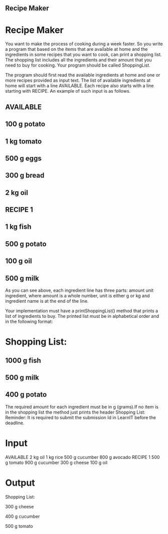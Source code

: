 ## Recipe Maker

# Recipe Maker

You want to make the process of cooking during a week faster. So you write a program that based on the items that are available at home and the ingredients in some recipes that you want to cook, can print a shopping list. The shopping list includes all the ingredients and their amount that you need to buy for cooking. Your program should be called ShoppingList.

The program should first read the available ingredients at home and one or more recipes provided as input text. The list of available ingredients at home will start with a line AVAILABLE. Each recipe also starts with a line starting with RECIPE. An example of such input is as follows.

## AVAILABLE

## 100 g potato

## 1 kg tomato

## 500 g eggs

## 300 g bread

## 2 kg oil

## RECIPE 1

## 1 kg fish

## 500 g potato

## 100 g oil

## 500 g milk

As you can see above, each ingredient line has three parts: amount unit ingredient, where amount is a whole number, unit is either g or kg and ingredient name is at the end of the line.

Your implementation must have a printShoppingList() method that prints a list of ingredients to buy. The printed list must be in alphabetical order and in the following format:

# Shopping List:

## 1000 g fish

## 500 g milk

## 400 g potato

The required amount for each ingredient must be in g (grams).If no item is in the shopping list the method just prints the header Shopping List:
Reminder: It is required to submit the submission Id in LearnIT before the deadline.

# Input

AVAILABLE
2 kg oil
1 kg rice
500 g cucumber
800 g avocado
RECIPE 1
500 g tomato
900 g cucumber
300 g cheese
100 g oil

# Output

Shopping List:

300 g cheese

400 g cucumber

500 g tomato
